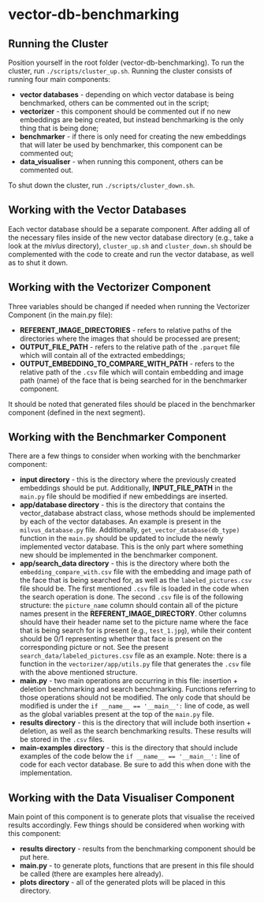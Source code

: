 # vector-db-benchmarking

## Running the Cluster

Position yourself in the root folder (vector-db-benchmarking).
To run the cluster, run ```./scripts/cluster_up.sh```.
Running the cluster consists of running four main components:
- <b>vector databases</b> - depending on which vector database is being benchmarked, others can be commented out in the script;
- <b>vectorizer</b> - this component should be commented out if no new embeddings are being created, but instead benchmarking is the only thing that is being done;
- <b>benchmarker</b> - if there is only need for creating the new embeddings that will later be used by benchmarker, this component can be commented out;
- <b>data_visualiser</b> - when running this component, others can be commented out.

To shut down the cluster, run ```./scripts/cluster_down.sh```.

## Working with the Vector Databases
Each vector database should be a separate component. After adding all of the necessary files inside of the new vector database directory (e.g., take a look at the  _mivlus_ directory), ```cluster_up.sh``` and ```cluster_down.sh``` should be complemented with the code to create and run the vector database, as well as to shut it down.

## Working with the Vectorizer Component
Three variables should be changed if needed when running the Vectorizer Component (in the main.py file):
- <b>REFERENT_IMAGE_DIRECTORIES</b> - refers to relative paths of the directories where the images that should be processed are present;
- <b>OUTPUT_FILE_PATH</b> - refers to the relative path of the ```.parquet``` file which will contain all of the extracted embeddings;
- <b>OUTPUT_EMBEDDING_TO_COMPARE_WITH_PATH</b> - refers to the relative path of the ```.csv``` file which will contain embedding and image path (name) of the face that is being searched for in the benchmarker component.

It should be noted that generated files should be placed in the benchmarker component (defined in the next segment).

## Working with the Benchmarker Component
There are a few things to consider when working with the benchmarker component:
- <b>input directory</b> - this is the directory where the previously created embeddings should be put. Additionally, <b>INPUT_FILE_PATH</b> in the ```main.py``` file should be modified if new embeddings are inserted.
- <b>app/database directory</b> - this is the directory that contains the vector_database abstract class, whose methods should be implemented by each of the vector databases. An example is present in the ```milvus_database.py``` file. Additionally, ```get_vector_database(db_type)``` function in the ```main.py``` should be updated to include the newly implemented vector database. This is the only part where something new should be implemented in the benchmarker component.
- <b>app/search_data directory</b> - this is the directory where both the ```embedding_compare_with.csv``` file with the embedding and image path of the face that is being searched for, as well as the ```labeled_pictures.csv``` file should be. The first mentioned ```.csv``` file is loaded in the code when the search operation is done. The second ```.csv``` file is of the following structure: the ```picture_name``` column should contain all of the picture names present in the <b>REFERENT_IMAGE_DIRECTORY</b>. Other columns should have their header name set to the picture name where the face that is being search for is present (e.g., ```test_1.jpg```), while their content should be 0/1 representing whether that face is present on the corresponding picture or not. See the present ```search_data/labeled_pictures.csv``` file as an example. Note: there is a function in the ```vectorizer/app/utils.py``` file that generates the ```.csv``` file with the above mentioned structure.
- <b>main.py</b> - two main operations are occurring in this file: insertion + deletion benchmarking and search benchmarking. Functions referring to those operations should not be modified. The only code that should be modified is under the ```if __name__ == '__main__':``` line of code, as well as the global variables present at the top of the ```main.py``` file.
- <b>results directory</b> - this is the directory that will include both insertion + deletion, as well as the search benchmarking results. These results will be stored in the ```.csv``` files.
- <b>main-examples directory</b> - this is the directory that should include examples of the code below the ```if __name__ == '__main__':``` line of code for each vector database. Be sure to add this when done with the implementation.

## Working with the Data Visualiser Component
Main point of this component is to generate plots that visualise the received results accordingly. Few things should be considered when working with this component:
- <b>results directory</b> - results from the benchmarking component should be put here.
- <b>main.py</b> - to generate plots, functions that are present in this file should be called (there are examples here already).
- <b>plots directory</b> - all of the generated plots will be placed in this directory.